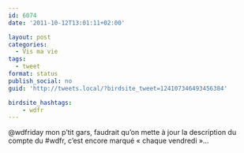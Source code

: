 ```yaml
---
id: 6074
date: '2011-10-12T13:01:11+02:00'

layout: post
categories:
  - Vis ma vie
tags:
  - tweet
format: status
publish_social: no
guid: 'http://tweets.local/?birdsite_tweet=124107346493456384'

birdsite_hashtags:
    - wdfr
---
```


@wdfriday mon p’tit gars, faudrait qu’on mette à jour la description du compte du #wdfr, c’est encore marqué « chaque vendredi »…